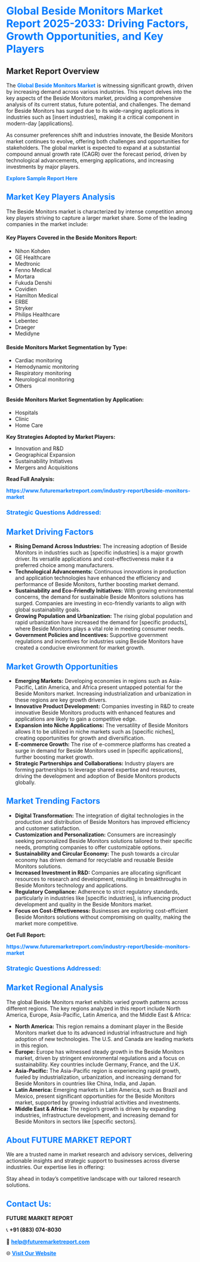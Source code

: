 <h1 style="color: #007BFF;">Global Beside Monitors Market Report 2025-2033: Driving Factors, Growth Opportunities, and Key Players</h1>

<section id="overview">
<h2>Market Report Overview</h2>
<p>The <a href="https://www.futuremarketreport.com/industry-report/beside-monitors-market" style="color: #007BFF; text-decoration: none;"><strong>Global Beside Monitors Market</strong></a> is witnessing significant growth, driven by increasing demand across various industries. This report delves into the key aspects of the Beside Monitors market, providing a comprehensive analysis of its current status, future potential, and challenges. The demand for Beside Monitors has surged due to its wide-ranging applications in industries such as [insert industries], making it a critical component in modern-day [applications].</p>
<p>As consumer preferences shift and industries innovate, the Beside Monitors market continues to evolve, offering both challenges and opportunities for stakeholders. The global market is expected to expand at a substantial compound annual growth rate (CAGR) over the forecast period, driven by technological advancements, emerging applications, and increasing investments by major players.</p>
</section>

<section id="overview">
<p><a href="https://www.futuremarketreport.com/request-sample/reportId=104360" style="color: #007BFF; text-decoration: none;"><strong>Explore Sample Report Here</strong></a></p>
</section>

<section id="key-players">
<h2 style="color: #007BFF;">Market Key Players Analysis</h2>
<p>The Beside Monitors market is characterized by intense competition among key players striving to capture a larger market share. Some of the leading companies in the market include:</p>
<h4>Key Players Covered in the Beside Monitors Report:</h4>
<ul><li>Nihon Kohden</li><li>GE Healthcare</li><li>Medtronic</li><li>Fenno Medical</li><li>Mortara</li><li>Fukuda Denshi</li><li>Covidien</li><li>Hamilton Medical</li><li>ERBE</li><li>Stryker</li><li>Philips Healthcare</li><li>Lebentec</li><li>Draeger</li><li>Medidyne</li></ul>
<h4>Beside Monitors Market Segmentation by Type:</h4>
<ul><li>Cardiac monitoring</li><li>Hemodynamic monitoring</li><li>Respiratory monitoring</li><li>Neurological monitoring</li><li>Others</li></ul>

<h4>Beside Monitors Market Segmentation by Application:</h4>
<ul><li>Hospitals</li><li>Clinic</li><li>Home Care</li></ul>
<p><strong>Key Strategies Adopted by Market Players:</strong></p>
<ul>
<li>Innovation and R&D</li>
<li>Geographical Expansion</li>
<li>Sustainability Initiatives</li>
<li>Mergers and Acquisitions</li>
</ul>
</section>

<section>
<p><strong>Read Full Analysis: </strong></p><a href="https://www.futuremarketreport.com/industry-report/beside-monitors-market" style="color: #007BFF; text-decoration: none;"><strong>https://www.futuremarketreport.com/industry-report/beside-monitors-market</strong></a>
<h3 style="color: #007BFF;">Strategic Questions Addressed:</h3>
</section>

<section id="driving-factors">
<h2 style="color: #007BFF;">Market Driving Factors</h2>
<ul>
<li><strong>Rising Demand Across Industries:</strong> The increasing adoption of Beside Monitors in industries such as [specific industries] is a major growth driver. Its versatile applications and cost-effectiveness make it a preferred choice among manufacturers.</li>
<li><strong>Technological Advancements:</strong> Continuous innovations in production and application technologies have enhanced the efficiency and performance of Beside Monitors, further boosting market demand.</li>
<li><strong>Sustainability and Eco-Friendly Initiatives:</strong> With growing environmental concerns, the demand for sustainable Beside Monitors solutions has surged. Companies are investing in eco-friendly variants to align with global sustainability goals.</li>
<li><strong>Growing Population and Urbanization:</strong> The rising global population and rapid urbanization have increased the demand for [specific products], where Beside Monitors plays a vital role in meeting consumer needs.</li>
<li><strong>Government Policies and Incentives:</strong> Supportive government regulations and incentives for industries using Beside Monitors have created a conducive environment for market growth.</li>
</ul>
</section>

<section id="growth-opportunities">
<h2 style="color: #007BFF;">Market Growth Opportunities</h2>
<ul>
<li><strong>Emerging Markets:</strong> Developing economies in regions such as Asia-Pacific, Latin America, and Africa present untapped potential for the Beside Monitors market. Increasing industrialization and urbanization in these regions are key growth drivers.</li>
<li><strong>Innovative Product Development:</strong> Companies investing in R&D to create innovative Beside Monitors products with enhanced features and applications are likely to gain a competitive edge.</li>
<li><strong>Expansion into Niche Applications:</strong> The versatility of Beside Monitors allows it to be utilized in niche markets such as [specific niches], creating opportunities for growth and diversification.</li>
<li><strong>E-commerce Growth:</strong> The rise of e-commerce platforms has created a surge in demand for Beside Monitors used in [specific applications], further boosting market growth.</li>
<li><strong>Strategic Partnerships and Collaborations:</strong> Industry players are forming partnerships to leverage shared expertise and resources, driving the development and adoption of Beside Monitors products globally.</li>
</ul>
</section>

<section id="trending-factors">
<h2 style="color: #007BFF;">Market Trending Factors</h2>
<ul>
<li><strong>Digital Transformation:</strong> The integration of digital technologies in the production and distribution of Beside Monitors has improved efficiency and customer satisfaction.</li>
<li><strong>Customization and Personalization:</strong> Consumers are increasingly seeking personalized Beside Monitors solutions tailored to their specific needs, prompting companies to offer customizable options.</li>
<li><strong>Sustainability and Circular Economy:</strong> The push towards a circular economy has driven demand for recyclable and reusable Beside Monitors solutions.</li>
<li><strong>Increased Investment in R&D:</strong> Companies are allocating significant resources to research and development, resulting in breakthroughs in Beside Monitors technology and applications.</li>
<li><strong>Regulatory Compliance:</strong> Adherence to strict regulatory standards, particularly in industries like [specific industries], is influencing product development and quality in the Beside Monitors market.</li>
<li><strong>Focus on Cost-Effectiveness:</strong> Businesses are exploring cost-efficient Beside Monitors solutions without compromising on quality, making the market more competitive.</li>
</ul>
</section>

<section>
<p><strong>Get Full Report: </strong></p><a href="https://www.futuremarketreport.com/industry-report/beside-monitors-market" style="color: #007BFF; text-decoration: none;"><strong>https://www.futuremarketreport.com/industry-report/beside-monitors-market</strong></a>
<h3 style="color: #007BFF;">Strategic Questions Addressed:</h3>
</section>


<section id="regional-analysis">
<h2 style="color: #007BFF;">Market Regional Analysis</h2>
<p>The global Beside Monitors market exhibits varied growth patterns across different regions. The key regions analyzed in this report include North America, Europe, Asia-Pacific, Latin America, and the Middle East & Africa:</p>
<ul>
<li><strong>North America:</strong> This region remains a dominant player in the Beside Monitors market due to its advanced industrial infrastructure and high adoption of new technologies. The U.S. and Canada are leading markets in this region.</li>
<li><strong>Europe:</strong> Europe has witnessed steady growth in the Beside Monitors market, driven by stringent environmental regulations and a focus on sustainability. Key countries include Germany, France, and the U.K.</li>
<li><strong>Asia-Pacific:</strong> The Asia-Pacific region is experiencing rapid growth, fueled by industrialization, urbanization, and increasing demand for Beside Monitors in countries like China, India, and Japan.</li>
<li><strong>Latin America:</strong> Emerging markets in Latin America, such as Brazil and Mexico, present significant opportunities for the Beside Monitors market, supported by growing industrial activities and investments.</li>
<li><strong>Middle East & Africa:</strong> The region’s growth is driven by expanding industries, infrastructure development, and increasing demand for Beside Monitors in sectors like [specific sectors].</li>
</ul>
</section>

<footer>
<h2 style="color: #007BFF;">About FUTURE MARKET REPORT</h2>
<p>We are a trusted name in market research and advisory services, delivering actionable insights and strategic support to businesses across diverse industries. Our expertise lies in offering:</p>

<p>Stay ahead in today’s competitive landscape with our tailored research solutions.</p>

<h2 style="color: #007BFF;">Contact Us:</h2>
<p><strong>FUTURE MARKET REPORT</strong></p>
<p>📞 <strong>+91 (883) 074-8030</strong></p>
<p>📧 <strong><a href="mailto:help@futuremarketreport.com" style="color: #007BFF;">help@futuremarketreport.com</a></strong></p>
<p>🌐 <strong><a href="https://www.futuremarketreport.com/" style="color: #007BFF;">Visit Our Website</a></strong></p>
</footer>